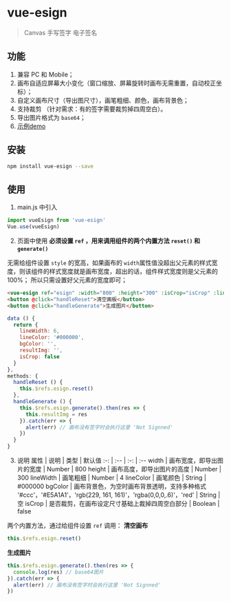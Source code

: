 # vue-esign

> Canvas 手写签字 电子签名

## 功能
1. 兼容 PC 和 Mobile；
2. 画布自适应屏幕大小变化（窗口缩放、屏幕旋转时画布无需重置，自动校正坐标）；
3. 自定义画布尺寸（导出图尺寸），画笔粗细、颜色，画布背景色；
4. 支持裁剪 （针对需求：有的签字需要裁剪掉四周空白）。
5. 导出图片格式为 `base64`；
6. [示例demo](https://jaimecheng.github.io/vue-esign/demo/)

## 安装

``` bash
npm install vue-esign --save
```

## 使用
1. main.js 中引入
```js
import vueEsign from 'vue-esign'
Vue.use(vueEsign)
```
2. 页面中使用
    **必须设置 `ref` ，用来调用组件的两个内置方法 `reset()` 和 `generate()`**

  无需给组件设置 `style` 的宽高，如果画布的 `width`属性值没超出父元素的样式宽度，则该组件的样式宽度就是画布宽度，超出的话，组件样式宽度则是父元素的100%；  所以只需设置好父元素的宽度即可；
```html
<vue-esign ref="esign" :width="800" :height="300" :isCrop="isCrop" :lineWidth="lineWidth" :lineColor="lineColor" :bgColor.sync="bgColor" />
<button @click="handleReset">清空画板</button> 
<button @click="handleGenerate">生成图片</button>
```
```js
data () {
  return {
    lineWidth: 6,
    lineColor: '#000000',
    bgColor: '',
    resultImg: '',
    isCrop: false
  }
},
methods: {
  handleReset () {
    this.$refs.esign.reset()
  },
  handleGenerate () {
    this.$refs.esign.generate().then(res => {
      this.resultImg = res
    }).catch(err => {
      alert(err) // 画布没有签字时会执行这里 'Not Signned'
    })
  }
}
```
3. 说明
属性 | 说明 | 类型 | 默认值 
:-: | :-- | :-: | :-- 
width | 画布宽度，即导出图片的宽度 | Number | 800
height | 画布高度，即导出图片的高度 | Number | 300
lineWidth | 画笔粗细 | Number | 4
lineColor | 画笔颜色 | String | #000000 
bgColor | 画布背景色，为空时画布背景透明，支持多种格式 '#ccc'，'#E5A1A1'，'rgb(229, 161, 161)'，'rgba(0,0,0,.6)'，'red' | String | 空 
isCrop | 是否裁剪，在画布设定尺寸基础上裁掉四周空白部分 | Boolean | false 

两个内置方法，通过给组件设置 `ref` 调用：
**清空画布**
```js
this.$refs.esign.reset()
```
**生成图片**
```js
this.$refs.esign.generate().then(res => {
  console.log(res) // base64图片
}).catch(err => {
  alert(err) // 画布没有签字时会执行这里 'Not Signned'
})
```

